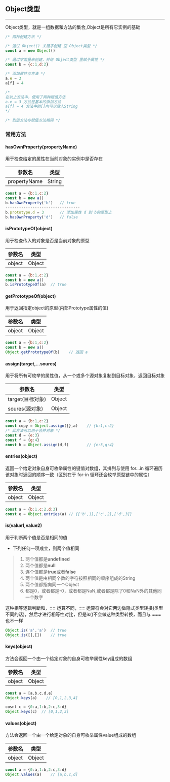 ## Object类型

---

Object类型，就是一组数据和方法的集合,Object是所有它实例的基础

```javascript
/* 两种创建方法 */

/* 通过 Object() 关键字创建 空 Object类型 */
const a = new Object()

/* 通过字面量来创建，并给 Object类型 里赋予属性 */
const b = {c:1,d:2}

/* 添加属性与方法 */
a.e = 3
a[f] = 4

/*
在以上方法中，使用了两种赋值方法
a.e = 3 方法是基本的添加方法
a[f] = 4 方法中的[]内可以放入String
*/

/* 取值方法与赋值方法相同 */
```

### 常用方法

#### hasOwnProperty(propertyName)

用于检查给定的属性在当前对象的实例中是否存在

参数名 | 类型 |
-|-|
propertyName | String|

```javascript
const a = {b:1,c:2}
const b = new a()
b.hasOwnProperty('b')   // true
---------------------------------
b.prototype.d = 3       // 添加属性 d 到 b的原型上
b.hasOwnProperty('d')   // false
```

#### isPrototypeOf(object)

用于检查传入的对象是否是当前对象的原型

参数名 | 类型 |
-|-|
object | Object |

```javascript
const a = {b:1,c:2}
const b = new a()
b.isPrototypeOf(a)  // true
```

#### getPrototypeOf(object)

用于返回指定object的原型(内部Prototype属性的值)

参数名 | 类型 |
-|-|
object | Object |

```javascript
const a = {b:1,c:2}
const b = new a()
Object.getPrototypeOf(b)    // 返回 a
```

#### assign(target,...soures)

用于将所有可枚举的属性值，从一个或多个源对象复制到目标对象，返回目标对象

参数名 | 类型 |
-|-|
target(目标对象) | Object |
soures(源对象) | Object |

```javascript
const a = {b:1,c:2}
const copy = Object.assign({},a)    // {b:1,c:2}
/* 此方法可以用于合并对象 */
const d = {e:3}
const f = {g:4}
const h = Object.assign(d,f)        // {e:3,g:4}
```

#### entries(object)

返回一个给定对象自身可枚举属性的键值对数组，其排列与使用 for...in 循环遍历该对象时返回的顺序一致（区别在于 for-in 循环还会枚举原型链中的属性）

参数名 | 类型 |
-|-|
object | Object |

```javascript
const a = {b:1,c:2,d:3}
const e = Object.entries(a) // {['b',1],['c',2],['d',3]}
```

#### is(value1,value2)

用于判断两个值是否是相同的值

- 下列任何一项成立，则两个值相同

> 1. 两个值都是**undefined**
> 2. 两个值都是**null**
> 3. 连个值都是**true**或者**false**
> 4. 两个值是由相同个数的字符按照相同的顺序组成的String
> 5. 两个值都指向同一个Object
> 6. 都是0，或者都是-0，或者都是NaN,或者都是除了0和NaN外的其他同一个数字

这种相等逻辑判断和，**==** 运算不同，**==** 运算符会对它两边做隐式类型转换(类型不同的话)，然后才进行相等性对比，但是is()不会做这种类型转换，而且与 **===** 也不一样

```javascript
Object.is('a','a')  // true
Object.is([],[])    // true
```

#### keys(object)

方法会返回一个由一个给定对象的自身可枚举属性key组成的数组

参数名 | 类型 |
-|-|
object | Object|

```javascript
const a = [a,b,c,d,e]
Object.keys(a)    // [0,1,2,3,4]

cosnt c = {0:a,1:b,2:c,3:d}
Object.keys(c)  // [0,1,2,3]
```

#### values(object)

方法会返回一个由一个给定对象的自身可枚举属性value组成的数组

参数名 | 类型 |
-|-|
object | Object |

```javascript
const a = {0:a,1:b,2:c,3:d}
Object.values(a)    // [a,b,c,d]
```
